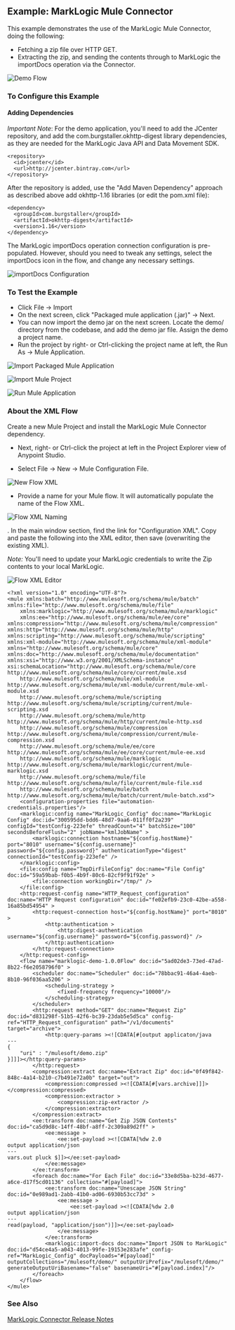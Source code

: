 ## Example: MarkLogic Mule Connector ##

This example demonstrates the use of the MarkLogic Mule Connector, doing the following:

* Fetching a zip file over HTTP GET.
* Extracting the zip, and sending the contents through to MarkLogic the importDocs operation via the Connector.

![Demo Flow](../../images/demo-flow.png)

### To Configure this Example ###

#### Adding Dependencies ####

*Important Note*: For the demo application, you'll need to add the JCenter repository, and add the com.burgstaller.okhttp-digest library dependencies, as they are needed for the MarkLogic Java API and Data Movement SDK.

```
<repository>
  <id>jcenter</id>
  <url>http://jcenter.bintray.com</url>
</repository>
```
After the repository is added, use the "Add Maven Dependency" approach as described above add okhttp-1.16 libraries (or edit the pom.xml file):

```
<dependency>
  <groupId>com.burgstaller</groupId>
  <artifactId>okhttp-digest</artifactId>
  <version>1.16</version>
</dependency>
``` 

The MarkLogic importDocs operation connection configuration is pre-populated.  However, should you need to tweak any settings, select the importDocs icon in the flow, and change any necessary settings.

![importDocs Configuration](../../images/importDocs-config.png)

### To Test the Example ###

* Click File &rarr; Import
* On the next screen, click "Packaged mule application (.jar)" &rarr; Next.
* You can now import the demo jar on the next screen.  Locate the demo/ directory from the codebase, and add the demo jar file. Assign the demo a project name.
* Run the project by right- or Ctrl-clicking the project name at left, the Run As &rarr; Mule Application.

![Import Packaged Mule Application](../../images/import-jar-1.png)

![Import Mule Project](../../images/import-jar-2.png)

![Run Mule Application](../../images/run-as-mule-application.png)

### About the XML Flow ###

Create a new Mule Project and install the MarkLogic Mule Connector dependency.

* Next, right- or Ctrl-click the project at left in the Project Explorer view of Anypoint Studio. 

* Select File &rarr; New &rarr; Mule Configuration File.

![New Flow XML](../../images/flow-xml-new.png)

* Provide a name for your Mule flow.  It will automatically populate the name of the Flow XML.

![Flow XML Naming](../../images/flow-xml-naming.png)

. In the main window section, find the link for "Configuration XML". Copy and paste the following into the XML editor, then save (overwriting the existing XML). 

*Note:* You'll need to update your MarkLogic credentials to write the Zip contents to your local MarkLogic.

![Flow XML Editor](../../images/flow-xml-editor.png)

```
<?xml version="1.0" encoding="UTF-8"?>
<mule xmlns:batch="http://www.mulesoft.org/schema/mule/batch" xmlns:file="http://www.mulesoft.org/schema/mule/file"
    xmlns:marklogic="http://www.mulesoft.org/schema/mule/marklogic"
    xmlns:ee="http://www.mulesoft.org/schema/mule/ee/core" xmlns:compression="http://www.mulesoft.org/schema/mule/compression" xmlns:http="http://www.mulesoft.org/schema/mule/http" xmlns:scripting="http://www.mulesoft.org/schema/mule/scripting" xmlns:xml-module="http://www.mulesoft.org/schema/mule/xml-module" xmlns="http://www.mulesoft.org/schema/mule/core" xmlns:doc="http://www.mulesoft.org/schema/mule/documentation" xmlns:xsi="http://www.w3.org/2001/XMLSchema-instance" xsi:schemaLocation="http://www.mulesoft.org/schema/mule/core http://www.mulesoft.org/schema/mule/core/current/mule.xsd
    http://www.mulesoft.org/schema/mule/xml-module http://www.mulesoft.org/schema/mule/xml-module/current/mule-xml-module.xsd
    http://www.mulesoft.org/schema/mule/scripting http://www.mulesoft.org/schema/mule/scripting/current/mule-scripting.xsd
    http://www.mulesoft.org/schema/mule/http http://www.mulesoft.org/schema/mule/http/current/mule-http.xsd
    http://www.mulesoft.org/schema/mule/compression http://www.mulesoft.org/schema/mule/compression/current/mule-compression.xsd
    http://www.mulesoft.org/schema/mule/ee/core http://www.mulesoft.org/schema/mule/ee/core/current/mule-ee.xsd
    http://www.mulesoft.org/schema/mule/marklogic http://www.mulesoft.org/schema/mule/marklogic/current/mule-marklogic.xsd
    http://www.mulesoft.org/schema/mule/file http://www.mulesoft.org/schema/mule/file/current/mule-file.xsd
    http://www.mulesoft.org/schema/mule/batch http://www.mulesoft.org/schema/mule/batch/current/mule-batch.xsd">
    <configuration-properties file="automation-credentials.properties"/>
	<marklogic:config name="MarkLogic_Config" doc:name="MarkLogic Config" doc:id="300595dd-bdd6-48d7-9aa6-011ff0f2a239" configId="testConfig-223efe" threadCount="4" batchSize="100" secondsBeforeFlush="2" jobName="kmlJobName" >
		<marklogic:connection hostname="${config.hostName}" port="8010" username="${config.username}" password="${config.password}" authenticationType="digest" connectionId="testConfig-223efe" />
	</marklogic:config>
    <file:config name="TmpDirFileConfig" doc:name="File Config" doc:id="59a59bab-f0b5-4b9f-80c6-82cf9f91f92e" >
        <file:connection workingDir="/tmp/" />
    </file:config>
    <http:request-config name="HTTP_Request_configuration" doc:name="HTTP Request configuration" doc:id="fe02efb9-23c0-42be-a558-16a85bd54954" >
		<http:request-connection host="${config.hostName}" port="8010" >
			<http:authentication >
				<http:digest-authentication username="${config.username}" password="${config.password}" />
			</http:authentication>
		</http:request-connection>
	</http:request-config>
    <flow name="marklogic-demo-1.0.0Flow" doc:id="5ad02de3-73ed-47ad-8b22-f6e2058796f0" >
        <scheduler doc:name="Scheduler" doc:id="78bbac91-46a4-4aeb-8b10-96f036aa5206" >
            <scheduling-strategy >
                <fixed-frequency frequency="10000"/>
            </scheduling-strategy>
        </scheduler>
        <http:request method="GET" doc:name="Request Zip" doc:id="d831298f-51b5-42f6-bc39-23dab5e5d5ca" config-ref="HTTP_Request_configuration" path="/v1/documents" target="archive">
            <http:query-params ><![CDATA[#[output applicaton/java
---
{
	"uri" : "/mulesoft/demo.zip"
}]]]></http:query-params>
        </http:request>
        <compression:extract doc:name="Extract Zip" doc:id="0f49f842-848c-4a14-b210-c7b491e72a0b" target="out">
            <compression:compressed ><![CDATA[#[vars.archive]]]></compression:compressed>
            <compression:extractor >
                <compression:zip-extractor />
            </compression:extractor>
        </compression:extract>
        <ee:transform doc:name="Get Zip JSON Contents" doc:id="ca5d9d8c-14ff-48bf-a8ff-2c309a89d2ff" >
            <ee:message >
                <ee:set-payload ><![CDATA[%dw 2.0
output application/json
---
vars.out pluck $]]></ee:set-payload>
            </ee:message>
        </ee:transform>
        <foreach doc:name="For Each File" doc:id="33e8d5ba-b23d-4677-a6ce-d17f5cd01136" collection="#[payload]">
            <ee:transform doc:name="Unescape JSON String" doc:id="0e989ad1-2abb-41b0-ad06-6930b53cc73d" >
                <ee:message >
                    <ee:set-payload ><![CDATA[%dw 2.0
output application/json
---
read(payload, "application/json")]]></ee:set-payload>
                </ee:message>
            </ee:transform>
            <marklogic:import-docs doc:name="Import JSON to MarkLogic" doc:id="d54ce4a5-a043-4013-99fe-19153e283afe" config-ref="MarkLogic_Config" docPayloads="#[payload]" outputCollections="/mulesoft/demo/" outputUriPrefix="/mulesoft/demo/" generateOutputUriBasename="false" basenameUri="#[payload.index]"/>
        </foreach>
    </flow>
</mule>
```

### See Also ###

[MarkLogic Connector Release Notes](release-notes)
